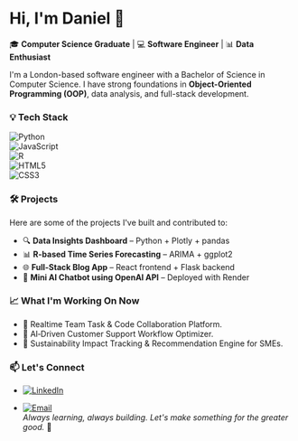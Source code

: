 # Hi, I'm Daniel 👋

🎓 **Computer Science Graduate** | 💻 **Software Engineer** | 📊 **Data Enthusiast**

I'm a London-based software engineer with a Bachelor of Science in Computer Science. I have strong foundations in **Object-Oriented Programming (OOP)**, data analysis, and full-stack development.

### 💡 Tech Stack

![Python](https://img.shields.io/badge/-Python-3776AB?logo=python&logoColor=white)  
![JavaScript](https://img.shields.io/badge/-JavaScript-F7DF1E?logo=javascript&logoColor=black)  
![R](https://img.shields.io/badge/-R-276DC3?logo=r&logoColor=white)  
![HTML5](https://img.shields.io/badge/-HTML5-E34F26?logo=html5&logoColor=white)  
![CSS3](https://img.shields.io/badge/-CSS3-1572B6?logo=css3&logoColor=white)  

### 🛠️ Projects
Here are some of the projects I've built and contributed to:

- 🔍 **Data Insights Dashboard** – Python + Plotly + pandas  
- 📊 **R-based Time Series Forecasting** – ARIMA + ggplot2  
- 🌐 **Full-Stack Blog App** – React frontend + Flask backend  
- 🧠 **Mini AI Chatbot using OpenAI API** – Deployed with Render

### 📈 What I'm Working On Now

- 🧠 Realtime Team Task & Code Collaboration Platform.
- 🤖 AI‑Driven Customer Support Workflow Optimizer.
- 🚀 Sustainability Impact Tracking & Recommendation Engine for SMEs.

### 📫 Let's Connect

- [![LinkedIn](https://img.shields.io/badge/-LinkedIn-0A66C2?logo=linkedin&logoColor=white)](https://www.linkedin.com/in/daniel-rodriguez-aa6b241a3/)  

- [![Email](https://img.shields.io/badge/-Email-D14836?logo=gmail&logoColor=white)](mailto:danieldroficial@gmail.com)  
_Always learning, always building. Let's make something for the greater good._ 🚀

